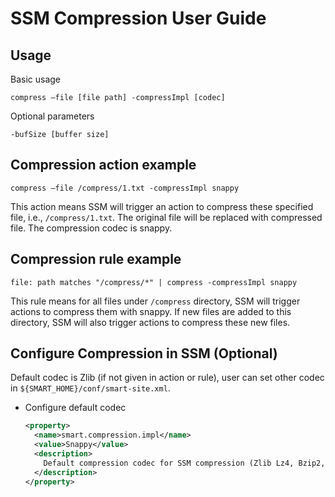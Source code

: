# SSM Compression User Guide

## Usage
Basic usage
```
compress –file [file path] -compressImpl [codec]
```

Optional parameters
```
-bufSize [buffer size]
```

## Compression action example

```
compress –file /compress/1.txt -compressImpl snappy
```

This action means SSM will trigger an action to compress these specified file, i.e., `/compress/1.txt`. The original file will be replaced with compressed file. The compression codec is snappy.

## Compression rule example

```
file: path matches "/compress/*" | compress -compressImpl snappy
```

This rule means for all files under `/compress` directory, SSM will trigger actions to compress them with snappy. If new files are added to this directory, SSM will also trigger actions to compress these new files.

## Configure Compression in SSM (Optional)

Default codec is Zlib (if not given in action or rule), user can set other codec in `${SMART_HOME}/conf/smart-site.xml`.
* Configure default codec
  ```xml
  <property>
    <name>smart.compression.impl</name>
    <value>Snappy</value>
    <description>
      Default compression codec for SSM compression (Zlib Lz4, Bzip2, snappy).
    </description>
  </property>
